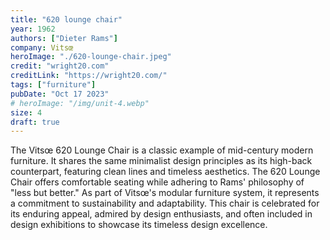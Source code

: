 ```yaml
---
title: "620 lounge chair"
year: 1962
authors: ["Dieter Rams"]
company: Vitsœ
heroImage: "./620-lounge-chair.jpeg"
credit: "wright20.com"
creditLink: "https://wright20.com/"
tags: ["furniture"]
pubDate: "Oct 17 2023"
# heroImage: "/img/unit-4.webp"
size: 4
draft: true
---
```


The Vitsœ 620 Lounge Chair is a classic example of mid-century modern furniture. It shares the same minimalist design principles as its high-back counterpart, featuring clean lines and timeless aesthetics. The 620 Lounge Chair offers comfortable seating while adhering to Rams' philosophy of "less but better." As part of Vitsœ's modular furniture system, it represents a commitment to sustainability and adaptability. This chair is celebrated for its enduring appeal, admired by design enthusiasts, and often included in design exhibitions to showcase its timeless design excellence.

